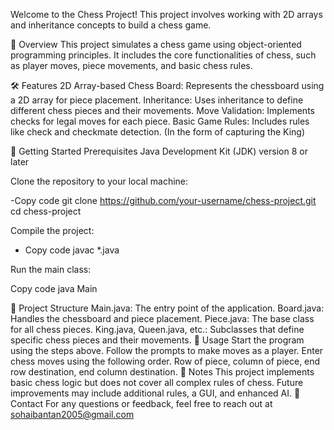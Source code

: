 Welcome to the Chess Project! This project involves working with 2D arrays and inheritance concepts to build a chess game.

📜 Overview
This project simulates a chess game using object-oriented programming principles. It includes the core functionalities of chess, such as player moves, piece movements, and basic chess rules.

🛠️ Features
2D Array-based Chess Board: Represents the chessboard using a 2D array for piece placement.
Inheritance: Uses inheritance to define different chess pieces and their movements.
Move Validation: Implements checks for legal moves for each piece.
Basic Game Rules: Includes rules like check and checkmate detection. (In the form of capturing the King)

🏁 Getting Started
Prerequisites
Java Development Kit (JDK) version 8 or later

Clone the repository to your local machine:


-Copy code
git clone https://github.com/your-username/chess-project.git
cd chess-project

Compile the project:

- Copy code
javac *.java

Run the main class:

Copy code
java Main

📂 Project Structure
Main.java: The entry point of the application.
Board.java: Handles the chessboard and piece placement.
Piece.java: The base class for all chess pieces.
King.java, Queen.java, etc.: Subclasses that define specific chess pieces and their movements.
🚀 Usage
Start the program using the steps above.
Follow the prompts to make moves as a player.
Enter chess moves using the following order. Row of piece, column of piece, end row destination, end column destination.
📝 Notes
This project implements basic chess logic but does not cover all complex rules of chess.
Future improvements may include additional rules, a GUI, and enhanced AI.
📧 Contact
For any questions or feedback, feel free to reach out at sohaibantan2005@gmail.com
